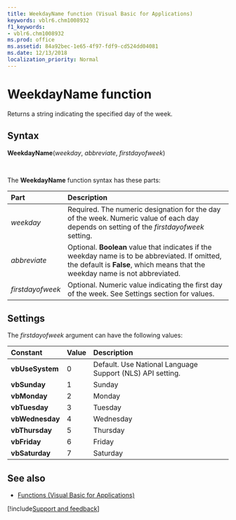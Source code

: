```yaml
---
title: WeekdayName function (Visual Basic for Applications)
keywords: vblr6.chm1008932
f1_keywords:
- vblr6.chm1008932
ms.prod: office
ms.assetid: 84a92bec-1e65-4f97-fdf9-cd524dd04081
ms.date: 12/13/2018
localization_priority: Normal
---
```



# WeekdayName function

Returns a string indicating the specified day of the week.

## Syntax

**WeekdayName**(_weekday_, _abbreviate_, _firstdayofweek_)

<br/>

The **WeekdayName** function syntax has these parts:

|Part|Description|
|:-----|:-----|
| _weekday_|Required. The numeric designation for the day of the week. Numeric value of each day depends on setting of the _firstdayofweek_ setting.|
| _abbreviate_|Optional. **Boolean** value that indicates if the weekday name is to be abbreviated. If omitted, the default is **False**, which means that the weekday name is not abbreviated.|
| _firstdayofweek_|Optional. Numeric value indicating the first day of the week. See Settings section for values.|

## Settings

The _firstdayofweek_ argument can have the following values:

|Constant|Value|Description|
|:-----|:-----|:-----|
|**vbUseSystem**|0|Default. Use National Language Support (NLS) API setting.|
|**vbSunday**|1|Sunday |
|**vbMonday**|2|Monday|
|**vbTuesday**|3|Tuesday|
|**vbWednesday**|4|Wednesday|
|**vbThursday**|5|Thursday|
|**vbFriday**|6|Friday|
|**vbSaturday**|7|Saturday|

## See also

- [Functions (Visual Basic for Applications)](../functions-visual-basic-for-applications.md)

[!include[Support and feedback](~/includes/feedback-boilerplate.md)]
